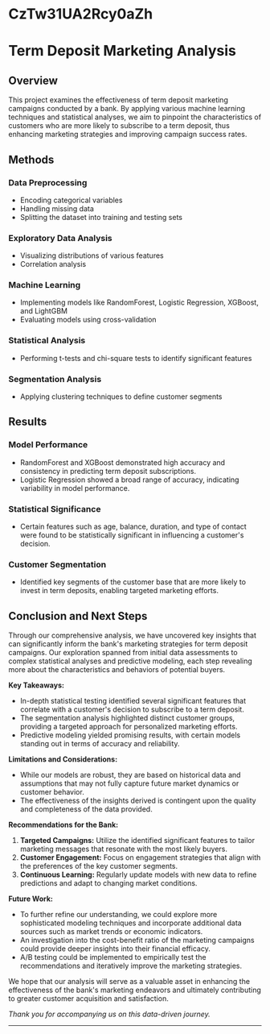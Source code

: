 # CzTw31UA2Rcy0aZh
# Term Deposit Marketing Analysis

## Overview

This project examines the effectiveness of term deposit marketing campaigns conducted by a bank. By applying various machine learning techniques and statistical analyses, we aim to pinpoint the characteristics of customers who are more likely to subscribe to a term deposit, thus enhancing marketing strategies and improving campaign success rates.

## Methods

### Data Preprocessing
- Encoding categorical variables
- Handling missing data
- Splitting the dataset into training and testing sets

### Exploratory Data Analysis
- Visualizing distributions of various features
- Correlation analysis

### Machine Learning
- Implementing models like RandomForest, Logistic Regression, XGBoost, and LightGBM
- Evaluating models using cross-validation

### Statistical Analysis
- Performing t-tests and chi-square tests to identify significant features

### Segmentation Analysis
- Applying clustering techniques to define customer segments

## Results

### Model Performance
- RandomForest and XGBoost demonstrated high accuracy and consistency in predicting term deposit subscriptions.
- Logistic Regression showed a broad range of accuracy, indicating variability in model performance.

### Statistical Significance
- Certain features such as age, balance, duration, and type of contact were found to be statistically significant in influencing a customer's decision.

### Customer Segmentation
- Identified key segments of the customer base that are more likely to invest in term deposits, enabling targeted marketing efforts.

## Conclusion and Next Steps

Through our comprehensive analysis, we have uncovered key insights that can significantly inform the bank's marketing strategies for term deposit campaigns. Our exploration spanned from initial data assessments to complex statistical analyses and predictive modeling, each step revealing more about the characteristics and behaviors of potential buyers.

**Key Takeaways:**
- In-depth statistical testing identified several significant features that correlate with a customer's decision to subscribe to a term deposit.
- The segmentation analysis highlighted distinct customer groups, providing a targeted approach for personalized marketing efforts.
- Predictive modeling yielded promising results, with certain models standing out in terms of accuracy and reliability.

**Limitations and Considerations:**
- While our models are robust, they are based on historical data and assumptions that may not fully capture future market dynamics or customer behavior.
- The effectiveness of the insights derived is contingent upon the quality and completeness of the data provided.

**Recommendations for the Bank:**
1. **Targeted Campaigns:** Utilize the identified significant features to tailor marketing messages that resonate with the most likely buyers.
2. **Customer Engagement:** Focus on engagement strategies that align with the preferences of the key customer segments.
3. **Continuous Learning:** Regularly update models with new data to refine predictions and adapt to changing market conditions.

**Future Work:**
- To further refine our understanding, we could explore more sophisticated modeling techniques and incorporate additional data sources such as market trends or economic indicators.
- An investigation into the cost-benefit ratio of the marketing campaigns could provide deeper insights into their financial efficacy.
- A/B testing could be implemented to empirically test the recommendations and iteratively improve the marketing strategies.

We hope that our analysis will serve as a valuable asset in enhancing the effectiveness of the bank's marketing endeavors and ultimately contributing to greater customer acquisition and satisfaction.

*Thank you for accompanying us on this data-driven journey.*

---
